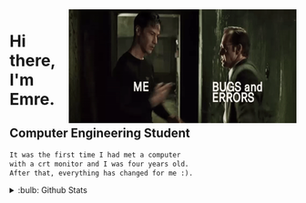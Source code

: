 
<img src="https://github.com/emretiramis/emretiramis/blob/main/giff.gif" align="right" width="400" height="200">
    

# Hi there, I'm Emre.
## Computer Engineering Student
         
    It was the first time I had met a computer  
    with a crt monitor and I was four years old. 
    After that, everything has changed for me :).
  
    
    
<details>
 <summary>:bulb: Github Stats </summary>
<img src="https://github-readme-stats.vercel.app/api?username=emretiramis&theme=highcontrast"  >
</details>
